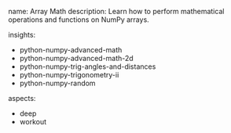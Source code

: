 name: Array Math 
description: Learn how to perform mathematical operations and functions on NumPy arrays.

insights:
  - python-numpy-advanced-math
  - python-numpy-advanced-math-2d
  - python-numpy-trig-angles-and-distances
  - python-numpy-trigonometry-ii
  - python-numpy-random

aspects:
  - deep
  - workout
